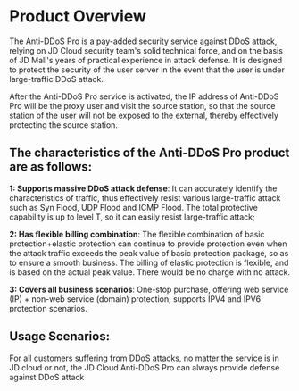 
# Product Overview

The Anti-DDoS Pro is a pay-added security service against DDoS attack, relying on JD Cloud security team's solid technical force, and on the basis of JD Mall's years of practical experience in attack defense. It is designed to protect the security of the user server in the event that the user is under large-traffic DDoS attack.


After the Anti-DDoS Pro service is activated, the IP address of Anti-DDoS Pro will be the proxy user and visit the source station, so that the source station of the user will not be exposed to the external, thereby effectively protecting the source station.

 

## The characteristics of the Anti-DDoS Pro product are as follows:

**1: Supports massive DDoS attack defense**: It can accurately identify the characteristics of traffic, thus effectively resist various large-traffic attack such as Syn Flood, UDP Flood and ICMP Flood. The total protective capability is up to level T, so it can easily resist large-traffic attack;

**2: Has flexible billing combination**: The flexible combination of basic protection+elastic protection can continue to provide protection even when the attack traffic exceeds the peak value of basic protection package, so as to ensure a smooth business. The billing of elastic protection is flexible, and is based on the actual peak value. There would be no charge with no attack.

**3: Covers all business scenarios**: One-stop purchase, offering web service (IP) + non-web service (domain) protection, supports IPV4 and IPV6 protection scenarios.

 

## Usage Scenarios:
For all customers suffering from DDoS attacks, no matter the service is in JD cloud or not, the JD Cloud Anti-DDoS Pro can always provide defense against DDoS attack
